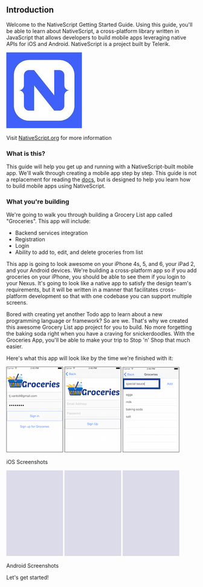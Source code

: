 ## Introduction

Welcome to the NativeScript Getting Started Guide. Using this guide, you'll be able to learn about NativeScript, a cross-platform library written in JavaScript that allows developers to build mobile apps leveraging native APIs for iOS and Android. NativeScript is a project built by Telerik.

![NativeScript.org logo](images/nativescript-logo.jpg)

Visit [NativeScript.org](nativescript.org) for more information

### What is this?

This guide will help you get up and running with a NativeScript-built mobile app. We'll walk through creating a mobile app step by step. This guide is not a replacement for reading the [docs](http://docs.nativescript.org), but is designed to help you learn how to build mobile apps using NativeScript.

### What you're building

We're going to walk you through building a Grocery List app called "Groceries". This app will include: 

- Backend services integration
- Registration
- Login
- Ability to add to, edit, and delete groceries from list

This app is going to look awesome on your iPhone 4s, 5, and 6, your iPad 2, and your Android devices. We're building a cross-platform app so if you add groceries on your iPhone, you should be able to see them if you login to your Nexus. It's going to look like a native app to satisfy the design team's requirements, but it will be written in a manner that facilitates cross-platform development so that with one codebase you can support multiple screens.

Bored with creating yet another Todo app to learn about a new programming language or framework? So are we. That's why we created this awesome Grocery List app project for you to build. No more forgetting the baking soda right when you have a craving for snickerdoodles. With the Groceries App, you'll be able to make your trip to Stop 'n' Shop that much easier.

Here's what this app will look like by the time we're finished with it:

![login](images/login-screenshot.png)
![register](images/register-screenshot.png)
![list](images/list-screenshot.png)

iOS Screenshots

![placeholder](images/screenshot-placeholder.png)
![placeholder](images/screenshot-placeholder.png)
![placeholder](images/screenshot-placeholder.png)

Android Screenshots

Let's get started!

